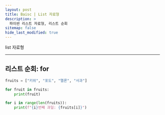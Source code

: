 ```yaml
---
layout: post
title: Baisc | List 자료형
description: >
  파이썬 리스트 자료형, 리스트 순회
sitemap: false
hide_last_modified: true
---
```


list 자료형

---

## 리스트 순회: for
~~~python
fruits = ["키위", "포도", "멜론", "사과"]

for fruit in fruits:
    print(fruit)

for i in range(len(fruits)):
    print(f"{i}번째 과일: {fruits[i]}")

~~~